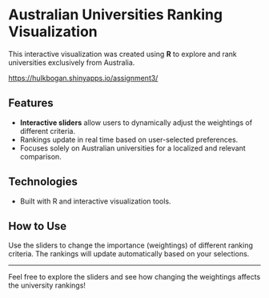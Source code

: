 # Australian Universities Ranking Visualization

This interactive visualization was created using **R** to explore and rank universities exclusively from Australia.

https://hulkbogan.shinyapps.io/assignment3/



## Features

- **Interactive sliders** allow users to dynamically adjust the weightings of different criteria.
- Rankings update in real time based on user-selected preferences.
- Focuses solely on Australian universities for a localized and relevant comparison.

## Technologies

- Built with R and interactive visualization tools.

## How to Use

Use the sliders to change the importance (weightings) of different ranking criteria. The rankings will update automatically based on your selections.

---

Feel free to explore the sliders and see how changing the weightings affects the university rankings!

